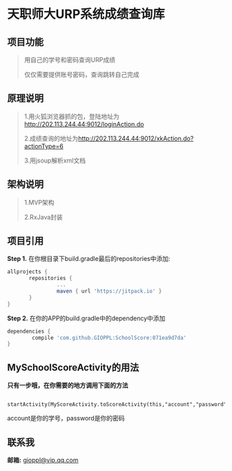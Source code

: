 天职师大URP系统成绩查询库
======================================================
项目功能
-------------------
>用自己的学号和密码查询URP成绩
>
>仅仅需要提供账号密码，查询跳转自己完成

原理说明
--------
> 1.用火狐浏览器抓的包，登陆地址为<http://202.113.244.44:9012/loginAction.do>
>
> 2.成绩查询的地址为<http://202.113.244.44:9012/xkAction.do?actionType=6>
>
> 3.用jsoup解析xml文档

架构说明
-------
> 1.MVP架构
>
> 2.RxJava封装

项目引用
---------
**Step 1.** 在你根目录下build.gradle最后的repositories中添加:
```groovy
allprojects {
	   repositories {
		        ...
		        maven { url 'https://jitpack.io' }
	   }
}
```

**Step 2.** 在你的APP的build.gradle中的dependency中添加
```groovy
dependencies {
	    compile 'com.github.GIOPPL:SchoolScore:071ea9d7da'
}
```

MySchoolScoreActivity的用法
----------------------------------
**只有一步哦，在你需要的地方调用下面的方法** 
```adnroid 
    startActivity(MyScoreActivity.toScoreActivity(this,"account","password"))
```
account是你的学号，password是你的密码

联系我
-------
 **邮箱:** gioppl@vip.qq.com
